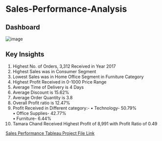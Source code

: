 # Sales-Performance-Analysis
## Dashboard
![image](https://user-images.githubusercontent.com/103137699/186624417-18bcbc72-e430-45fb-861c-5adda3381838.png)
## Key Insights
1.	Highest No. of Orders, 3,312 Received in Year 2017 
2.	Highest Sales was in Consumer Segment
3.	Lowest Sales was in Home Office Segment in Furniture Category
4.	Highest Profit Received in 0-1000 Price Range
5.	Average Time of Delivery is 4 Days
6.	Average Discount is 15.62%
7.	Average Order Quantity is 3.8
8.	Overall Profit ratio is 12.47%
9.	Profit Received in Different category:-
•	Technology- 50.79%  
•	Office Supplies- 42.77%  
•	Furniture- 6.44%  
10.	Tamara Chand Received Highest Profit of 8,991 with Profit Ratio of 0.49  
  
[Sales Performance Tableau Project File Link](https://public.tableau.com/app/profile/pankaj.kumar8375/viz/TableauProjectSalesPerformance/SalesPerformanceDashboard?publish=yes)
